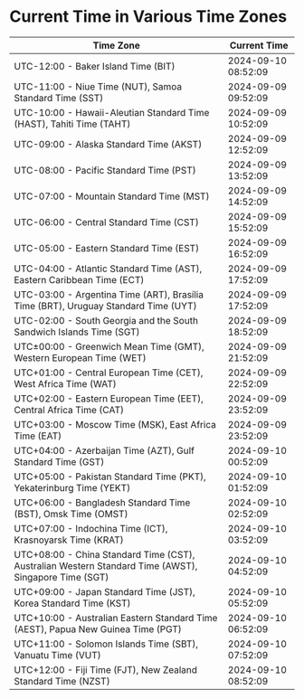 # Current Time in Various Time Zones

| Time Zone | Current Time |
|-----------|--------------|
| UTC-12:00 - Baker Island Time (BIT) | 2024-09-10 08:52:09 |
| UTC-11:00 - Niue Time (NUT), Samoa Standard Time (SST) | 2024-09-09 09:52:09 |
| UTC-10:00 - Hawaii-Aleutian Standard Time (HAST), Tahiti Time (TAHT) | 2024-09-09 10:52:09 |
| UTC-09:00 - Alaska Standard Time (AKST) | 2024-09-09 12:52:09 |
| UTC-08:00 - Pacific Standard Time (PST) | 2024-09-09 13:52:09 |
| UTC-07:00 - Mountain Standard Time (MST) | 2024-09-09 14:52:09 |
| UTC-06:00 - Central Standard Time (CST) | 2024-09-09 15:52:09 |
| UTC-05:00 - Eastern Standard Time (EST) | 2024-09-09 16:52:09 |
| UTC-04:00 - Atlantic Standard Time (AST), Eastern Caribbean Time (ECT) | 2024-09-09 17:52:09 |
| UTC-03:00 - Argentina Time (ART), Brasília Time (BRT), Uruguay Standard Time (UYT) | 2024-09-09 17:52:09 |
| UTC-02:00 - South Georgia and the South Sandwich Islands Time (SGT) | 2024-09-09 18:52:09 |
| UTC±00:00 - Greenwich Mean Time (GMT), Western European Time (WET) | 2024-09-09 21:52:09 |
| UTC+01:00 - Central European Time (CET), West Africa Time (WAT) | 2024-09-09 22:52:09 |
| UTC+02:00 - Eastern European Time (EET), Central Africa Time (CAT) | 2024-09-09 23:52:09 |
| UTC+03:00 - Moscow Time (MSK), East Africa Time (EAT) | 2024-09-09 23:52:09 |
| UTC+04:00 - Azerbaijan Time (AZT), Gulf Standard Time (GST) | 2024-09-10 00:52:09 |
| UTC+05:00 - Pakistan Standard Time (PKT), Yekaterinburg Time (YEKT) | 2024-09-10 01:52:09 |
| UTC+06:00 - Bangladesh Standard Time (BST), Omsk Time (OMST) | 2024-09-10 02:52:09 |
| UTC+07:00 - Indochina Time (ICT), Krasnoyarsk Time (KRAT) | 2024-09-10 03:52:09 |
| UTC+08:00 - China Standard Time (CST), Australian Western Standard Time (AWST), Singapore Time (SGT) | 2024-09-10 04:52:09 |
| UTC+09:00 - Japan Standard Time (JST), Korea Standard Time (KST) | 2024-09-10 05:52:09 |
| UTC+10:00 - Australian Eastern Standard Time (AEST), Papua New Guinea Time (PGT) | 2024-09-10 06:52:09 |
| UTC+11:00 - Solomon Islands Time (SBT), Vanuatu Time (VUT) | 2024-09-10 07:52:09 |
| UTC+12:00 - Fiji Time (FJT), New Zealand Standard Time (NZST) | 2024-09-10 08:52:09 |
